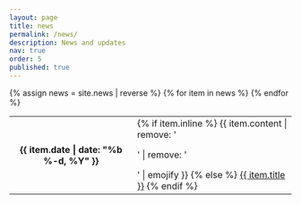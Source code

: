 ```yaml
---
layout: page
title: news
permalink: /news/
description: News and updates
nav: true
order: 5
published: true
---
```

<div>
    <table>
    {% assign news = site.news | reverse %}
    {% for item in news %}
      <tr>
        <th valign="left top" class="date">{{ item.date | date: "%b %-d, %Y" }}</th>
        <td class="announcement">
          {% if item.inline %}
            {{ item.content | remove: '<p>' | remove: '</p>' | emojify }}
          {% else %}
            <a class="news-title" href="{{ item.url | prepend: site.baseurl }}">{{ item.title }}</a>
          {% endif %}
        </td>
      </tr>
    {% endfor %}
    </table>
</div>
